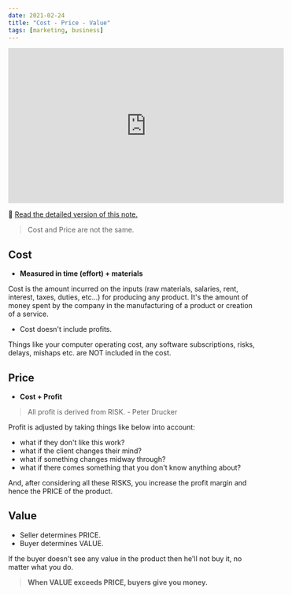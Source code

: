 ```yaml
---
date: 2021-02-24
title: "Cost - Price - Value"
tags: [marketing, business]
---
```


<iframe width="560" height="315" src="https://www.youtube.com/embed/zM2fB-Q8T7g" frameborder="0" allow="accelerometer; autoplay; clipboard-write; encrypted-media; gyroscope; picture-in-picture" allowfullscreen></iframe>

🚀 [Read the detailed version of this note.](https://deepakness.com/blog/cost-price-value/)

> Cost and Price are not the same.

## Cost

- **Measured in time (effort) + materials**

Cost is the amount incurred on the inputs (raw materials, salaries, rent, interest, taxes, duties, etc...) for producing any product. It's the amount of money spent by the company in the manufacturing of a product or creation of a service.

- Cost doesn't include profits.

Things like your computer operating cost, any software subscriptions, risks, delays, mishaps etc. are NOT included in the cost.

## Price

- **Cost + Profit**

> All profit is derived from RISK. - Peter Drucker

Profit is adjusted by taking things like below into account:

- what if they don't like this work? 
- what if the client changes their mind?
- what if something changes midway through?
- what if there comes something that you don't know anything about?

And, after considering all these RISKS, you increase the profit margin and hence the PRICE of the product.

## Value

- Seller determines PRICE.
- Buyer determines VALUE.

If the buyer doesn't see any value in the product then he'll not buy it, no matter what you do.

> **When VALUE exceeds PRICE, buyers give you money.**

